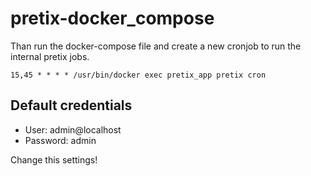 # pretix-docker_compose

Than run the docker-compose file and create a new cronjob to run the internal pretix jobs.

```
15,45 * * * * /usr/bin/docker exec pretix_app pretix cron
```

## Default credentials

- User: admin@localhost
- Password: admin

Change this settings!
